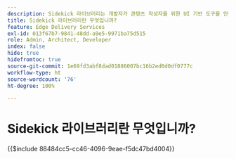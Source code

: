 ```yaml
---
description: Sidekick 라이브러리는 개발자가 콘텐츠 작성자를 위한 UI 기반 도구를 만들 수 있도록 하는 AEM Sidekick의 확장 기능입니다. 여기에는 작성자에게 모든 블록 목록을 직관적인 방식으로 표시할 수 있는 내장된 블록 플러그인이 포함되어 있어, 작성자가 블록의 모든 변형을 기억하거나 검색하지 않아도 됩니다. 개발자는 Sidekick 라이브러리용 플러그인을 직접 작성할 수도 있습니다.
title: Sidekick 라이브러리란 무엇입니까?
feature: Edge Delivery Services
exl-id: 013f67b7-9841-48dd-a9e5-9971ba75d515
role: Admin, Architect, Developer
index: false
hide: true
hidefromtoc: true
source-git-commit: 1e69fd3abf8dad01886007bc16b2ed0d0df0777c
workflow-type: ht
source-wordcount: '76'
ht-degree: 100%

---
```


# Sidekick 라이브러리란 무엇입니까?

{{$include 88484cc5-cc46-4096-9eae-f5dc47bd4004}}
